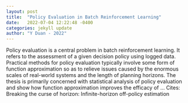 ```yaml
---
layout: post
title:  "Policy Evaluation in Batch Reinforcement Learning"
date:   2022-07-04 12:22:48 -0400
categories: jekyll update
author: "Y Duan - 2022"
---
```

Policy evaluation is a central problem in batch reinforcement learning. It refers to the assessment of a given decision policy using logged data. Practical methods for policy evaluation typically involve some form of function approximation so as to relieve issues caused by the enormous scales of real-world systems and the length of planning horizons. The thesis is primarily concerned with statistical analysis of policy evaluation and show how function approximation improves the efficacy of …
Cites: ‪Breaking the curse of horizon: Infinite-horizon off-policy estimation‬  